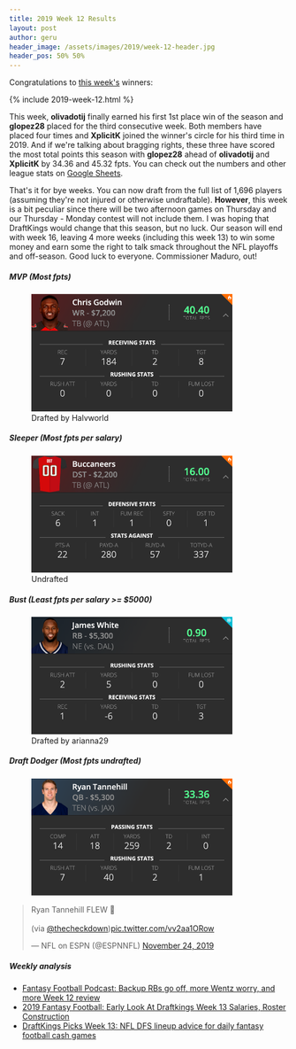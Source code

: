 ```yaml
---
title: 2019 Week 12 Results
layout: post
author: geru
header_image: /assets/images/2019/week-12-header.jpg
header_pos: 50% 50%
---
```

Congratulations to [this week's](https://www.draftkings.com/contest/gamecenter/81196189) winners:

{% include 2019-week-12.html %}

This week, __olivadotij__ finally earned his first 1st place win of the season and __glopez28__ placed for the third consecutive week. Both members have placed four times and __XplicitK__ joined the winner's circle for his third time in 2019. And if we're talking about bragging rights, these three have scored the most total points this season with __glopez28__ ahead of __olivadotij__ and __XplicitK__ by 34.36 and 45.32 fpts. You can check out the numbers and other league stats on [Google Sheets](https://docs.google.com/spreadsheets/d/1XT31vsZxNVIHBnjh06C5_ldHVaeb3wnXAmOGcfci79k/edit?usp=sharing).

That's it for bye weeks. You can now draft from the full list of 1,696 players (assuming they're not injured or otherwise undraftable). __However__, this week is a bit peculiar since there will be two afternoon games on Thursday and our Thursday - Monday contest will not include them. I was hoping that DraftKings would change that this season, but no luck. Our season will end with week 16, leaving 4 more weeks (including this week 13) to win some money and earn some the right to talk smack throughout the NFL playoffs and off-season. Good luck to everyone. Commissioner Maduro, out!

##### MVP (Most fpts)
<figure class="figure">
    <img class="img-fluid" src="/assets/images/2019/week-12-chris-godwin.png" width="364px"/>
    <figcaption class="figure-caption">Drafted by <span class="font-weight-bold">Halvworld</span></figcaption>
</figure>

##### Sleeper (Most fpts per salary)
<figure class="figure">
    <img class="img-fluid" src="/assets/images/2019/week-12-buccaneers.png" width="364px"/>
    <figcaption class="figure-caption"><span class="font-weight-bold">Undrafted</span></figcaption>
</figure>

##### Bust (Least fpts per salary >= $5000)
<figure class="figure">
    <img class="img-fluid" src="/assets/images/2019/week-12-james-white.png" width="364px"/>
    <figcaption class="figure-caption">Drafted by <span class="font-weight-bold">arianna29</span></figcaption>
</figure>


##### Draft Dodger (Most fpts undrafted)
<figure class="figure">
    <img class="img-fluid" src="/assets/images/2019/week-12-ryan-tannehill.png" width="364px"/>
</figure>
<blockquote class="twitter-tweet"><p lang="en" dir="ltr">Ryan Tannehill FLEW 🛫<br><br>(via <a href="https://twitter.com/thecheckdown?ref_src=twsrc%5Etfw">@thecheckdown</a>)<a href="https://t.co/vv2aa1ORow">pic.twitter.com/vv2aa1ORow</a></p>&mdash; NFL on ESPN (@ESPNNFL) <a href="https://twitter.com/ESPNNFL/status/1198724065650978816?ref_src=twsrc%5Etfw">November 24, 2019</a></blockquote> <script async src="https://platform.twitter.com/widgets.js" charset="utf-8"></script>

##### Weekly analysis
<ul class="list-unstyled" id="pro-links">
    <a href="https://sports.yahoo.com/fantasy-football-podcast-backup-r-bs-go-off-more-wentz-worry-and-more-week-12-review-065736581.html" target="_blank"><li>Fantasy Football Podcast: Backup RBs go off, more Wentz worry, and more Week 12 review</li></a>
    <a href="https://www.draftkings.com/playbook/nfl/2019-fantasy-football-early-look-draftkings-week-13-salaries-roster-construction" target="_blank"><li>2019 Fantasy Football: Early Look At Draftkings Week 13 Salaries, Roster Construction</li></a>
    <a href="https://www.sportingnews.com/us/fantasy/news/draftkings-picks-week-13-nfl-dfs-lineup-advice-cash-games-daily-fantasy-football-sleepers-values/1knukef8b5czl1rmjxlj232hpn" target="_blank"><li>DraftKings Picks Week 13: NFL DFS lineup advice for daily fantasy football cash games</li></a>
</ul>
